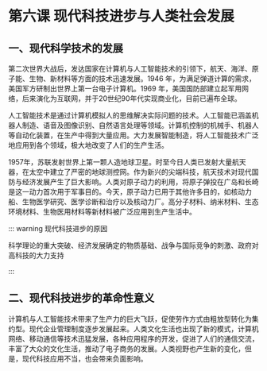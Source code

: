# 第六课 现代科技进步与人类社会发展

## 一、现代科学技术的发展

第二次世界大战后，发达国家在计算机与人工智能技术的引领下，航天、海洋、原子能、生物、新材料等方面的技术迅速发展。1946 年，为满足弹道计算的需求，美国军方研制出世界上第一台电子计算机。1969 年，美国国防部建立起军用网络，后来演化为互联网，并于20世纪90年代实现商业化，目前已遍布全球。

人工智能技术是通过计算机模拟人的思维解决实际问题的技术。人工智能已涵盖机器人制造、语音及图像识别、自然语言处理等领域。计算机控制的机械手、机器人等自动化装置，在生产中得到大量应用。大力发展智能制造，将人工智能技术广泛地应用到各个领域，极大地改变了人们的生产生活。

1957年，苏联发射世界上第一颗人造地球卫星。时至今日人类已发射大量航天器，在太空中建立了严密的地球测控网。作为新兴的尖端科技，航天技术对现代国防与经济发展产生了巨大影响。人类对原子动力的利用，将原子弹投在广岛和长崎是这一动力首次用于军事目的。今天，原子动力已用于其他许多目的，如核动力船、生物医学研究、医学诊断和治疗以及核动力厂。高分子材料、纳米材料、生态环境材料、生物医用材料等新材料被广泛应用到生产生活中。

::: warning 现代科技进步的原因

科学理论的重大突破、经济发展确定的物质基础、战争与国际竞争的刺激、政府对高科技的大力支持

:::

## 二、现代科技进步的革命性意义

计算机与人工智能技术带来了生产力的巨大飞跃，促使劳作方式由粗放型转化为集约型。现代企业管理制度逐步发展起来。人类文化生活也出现了新的模式，计算机网络、移动通信等技术迅猛发展，各种应用程序的开发，促进了人们的通信交流，丰富了大众的文化生活，推动了电子商务的发展。人类视野也产生新的变化，但是，现代科技应用不当，也会带来负面影响。
